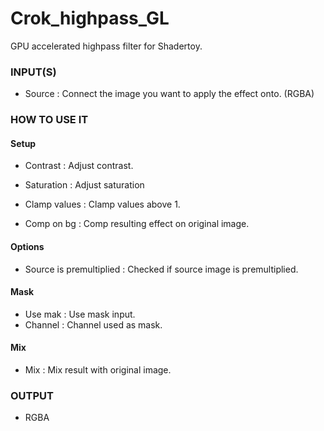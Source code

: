 # Crok_highpass_GL

GPU accelerated highpass filter for Shadertoy.

### INPUT(S)
* Source : Connect the image you want to apply the effect onto. (RGBA)

### HOW TO USE IT

#### Setup

* Contrast : Adjust contrast.
* Saturation : Adjust saturation

* Clamp values : Clamp values above 1.
* Comp on bg : Comp resulting effect on original image.

#### Options

* Source is premultiplied : Checked if source image is premultiplied.

#### Mask

* Use mak : Use mask input.
* Channel : Channel used as mask.

#### Mix

* Mix : Mix result with original image.

### OUTPUT
* RGBA